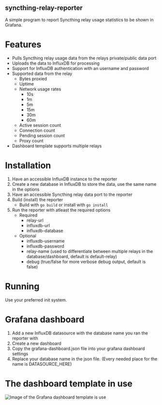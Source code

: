 ## syncthing-relay-reporter

A simple program to report Syncthing relay usage statistics to be shown in Grafana. 

# Features
- Pulls Syncthing relay usage data from the relays private/public data port
- Uploads the data to InfluxDB for processing
- Support for InfluxDB authentication with an username and password
- Supported data from the relay
    - Bytes proxied
    - Uptime
    - Network usage rates
        - 10s
        - 1m
        - 5m
        - 15m
        - 30m
        - 60m
    - Active session count
    - Connection count
    - Pending session count
    - Proxy count
- Dashboard template supports multiple relays

# Installation
1. Have an accessible InfluxDB instance to the reporter
2. Create a new database in InfluxDB to store the data, use the same name in the options
3. Have an accessible Syncthing relay data port to the reporter
4. Build (install) the reporter
    - Build with ```go build``` or install with ```go install```
5. Run the reporter with atleast the required options
    - Required
        - relay-url
        - influxdb-url
        - influxdb-database
    - Optional
        - influxdb-username
        - influxdb-password
        - relay-name (used to differentiate between multiple relays in the database/dashboard, default is default-relay)
        - debug (true/false for more verbose debug output, default is false)

# Running

Use your preferred init system.

# Grafana dashboard
1. Add a new InfluxDB datasource with the database name you ran the reporter with
3. Create a new dashboard
3. Copy the grafana-dashboard.json file into your grafana dashboard settings
4. Replace your database name in the json file. (Every needed place for the name is DATASOURCE_HERE)

# The dashboard template in use
![Image of the Grafana dashboard template is use](https://i.imgur.com/nva84Is.png)